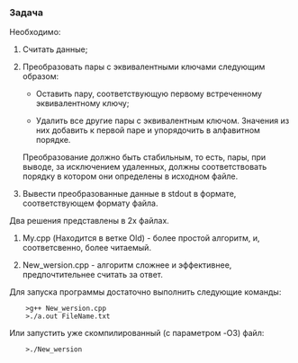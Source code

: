 ### Задача

Необходимо:

1. Считать данные;

2. Преобразовать пары с эквивалентными ключами следующим образом:
    - Оставить пару, соответствующую первому встреченному эквивалентному ключу;
  
    - Удалить все другие пары с эквивалентным ключом. Значения из них добавить к первой паре и упорядочить в алфавитном порядке.

    Преобразование должно быть стабильным, то есть, пары, при выводе, за исключением удаленных, должны соответствовать порядку в котором они определены в исходном файле.

3. Вывести преобразованные данные в stdout в формате, соответствующем формату файла.

Два решения представлены в 2х файлах.

1. My.cpp (Находится в ветке Old) - более простой алгоритм, и, соответсвенно, более читаемый.

2. New_wersion.cpp - алгоритм сложнее и эффективнее, предпочтительнее считать за ответ.

Для запуска программы достаточно выполнить следующие команды:

        >g++ New_wersion.cpp
        >./a.out FileName.txt

Или запустить уже скомпилированный (с параметром -O3) файл:

        >./New_wersion
